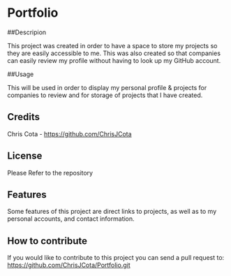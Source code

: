 # Portfolio

##Descripion

This project was created in order to have a space to store my projects so they are easily accessible to me. This was also created so that
companies can easily review my profile without having to look up my GitHub account.


##Usage

This will be used in order to display my personal profile & projects for companies to review and for storage of projects that I have created.


## Credits

Chris Cota - https://github.com/ChrisJCota 

## License

Please Refer to the repository

## Features

Some features of this project are direct links to projects, as well as to my personal accounts, and contact information.

## How to contribute

If you would like to contribute to this project you can send a pull request to:
https://github.com/ChrisJCota/Portfolio.git




